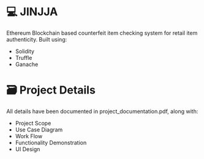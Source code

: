 # 💻 JINJJA
Ethereum Blockchain based counterfeit item checking system for retail item authenticity. 
Built using:
- Solidity
- Truffle
- Ganache

# 🗃️ Project Details 
All details have been documented in project_documentation.pdf, along with:
- Project Scope
- Use Case Diagram
- Work Flow
- Functionality Demonstration
- UI Design
